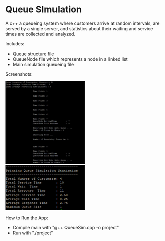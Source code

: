 # Queue SImulation

A c++ a queueing system where customers arrive at random intervals, are served by a single server, and statistics about their waiting and service times are collected and analyzed.

Includes:
- Queue structure file
- QueueNode file which represents a node in a linked list
- Main simulation queueing file

Screenshots: 

<div display="flex">
<img src="/pictures/Screenshot_1.png" alt="Image 1" width="50%" />
<img src="/pictures/Screenshot_2.png" alt="Image 2" width="50%"/>
</div>


How to Run the App:
- Compile main with "g++ QueueSim.cpp -o project"
- Run with "./project"

